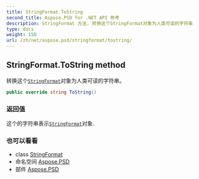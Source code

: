 ```yaml
---
title: StringFormat.ToString
second_title: Aspose.PSD for .NET API 参考
description: StringFormat 方法. 转换这个StringFormat对象为人类可读的字符串
type: docs
weight: 150
url: /zh/net/aspose.psd/stringformat/tostring/
---
```

## StringFormat.ToString method

转换这个[`StringFormat`](../)对象为人类可读的字符串。

```csharp
public override string ToString()
```

### 返回值

这个的字符串表示[`StringFormat`](../)对象.

### 也可以看看

* class [StringFormat](../)
* 命名空间 [Aspose.PSD](../../stringformat/)
* 部件 [Aspose.PSD](../../../)


